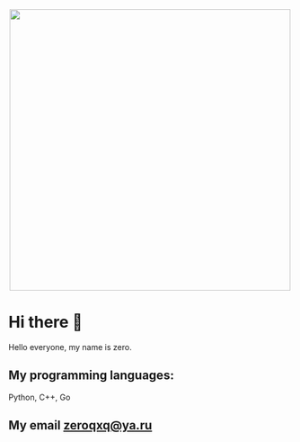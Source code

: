 <div id="header" align="center">
  <img src="https://media.giphy.com/media/qgQUggAC3Pfv687qPC/giphy.gif?cid=790b7611wv9b7twemmkk9l4202o4b6pwpl9agmgt9endtdgt&ep=v1_gifs_search&rid=giphy.gif&ct=g" width="500"/>
</div>

# Hi there 👋
Hello everyone, my name is zero. 
## My programming languages:
Python, С++, Go


## My email zeroqxq@ya.ru

<!--
**zeroqxq/zeroqxq** is a ✨ _special_ ✨ repository because its `README.md` (this file) appears on your GitHub profile.

Here are some ideas to get you started:

- 🔭 I’m currently working on ...
- 🌱 I’m currently learning ...
- 👯 I’m looking to collaborate on ...
- 🤔 I’m looking for help with ...
- 💬 Ask me about ...
- 📫 How to reach me: ...
- 😄 Pronouns: ...
- ⚡ Fun fact: ...
-->
